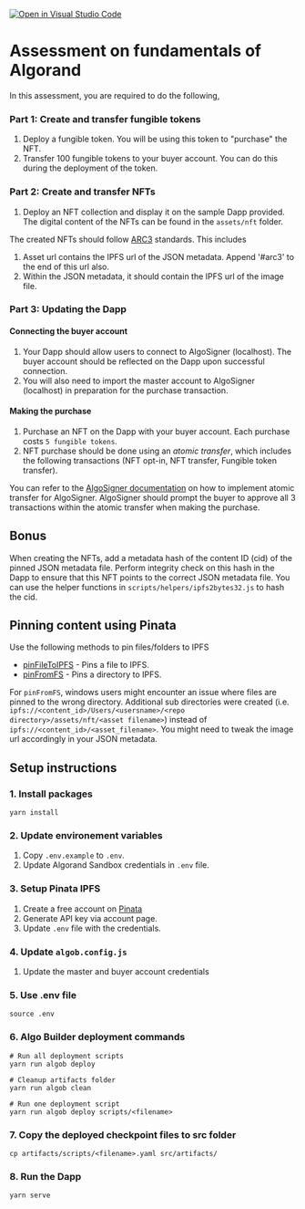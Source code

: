 [![Open in Visual Studio Code](https://classroom.github.com/assets/open-in-vscode-c66648af7eb3fe8bc4f294546bfd86ef473780cde1dea487d3c4ff354943c9ae.svg)](https://classroom.github.com/online_ide?assignment_repo_id=8112427&assignment_repo_type=AssignmentRepo)
# Assessment on fundamentals of Algorand

In this assessment, you are required to do the following, 

### Part 1: Create and transfer fungible tokens
1. Deploy a fungible token. You will be using this token to "purchase" the NFT.
2. Transfer 100 fungible tokens to your buyer account. You can do this during the deployment of the token.

### Part 2: Create and transfer NFTs
1. Deploy an NFT collection and display it on the sample Dapp provided. The digital content of the NFTs can be found in the `assets/nft` folder.

The created NFTs should follow [ARC3](https://github.com/algorandfoundation/ARCs/blob/main/ARCs/arc-0003.md) standards. This includes 

1. Asset url contains the IPFS url of the JSON metadata. Append '#arc3' to the end of this url also.
2. Within the JSON metadata, it should contain the IPFS url of the image file.

### Part 3: Updating the Dapp

#### Connecting the buyer account
1. Your Dapp should allow users to connect to AlgoSigner (localhost). The buyer account should be reflected on the Dapp upon successful connection. 
2. You will also need to import the master account to AlgoSigner (localhost) in preparation for the purchase transaction.

#### Making the purchase
1. Purchase an NFT on the Dapp with your buyer account. Each purchase costs `5 fungible tokens`.
2. NFT purchase should be done using an *atomic transfer*, which includes the following transactions (NFT opt-in, NFT transfer, Fungible token transfer).

You can refer to the [AlgoSigner documentation](https://github.com/PureStake/algosigner/blob/develop/docs/dApp-integration.md#algosignersigntxntxnobjects) on how to implement atomic transfer for AlgoSigner. AlgoSigner should prompt the buyer to approve all 3 transactions within the atomic transfer when making the purchase.

## Bonus
When creating the NFTs, add a metadata hash of the content ID (cid) of the pinned JSON metadata file. Perform integrity check on this hash in the Dapp to ensure that this NFT points to the correct JSON metadata file. You can use the helper functions in `scripts/helpers/ipfs2bytes32.js` to hash the cid.

## Pinning content using Pinata
Use the following methods to pin files/folders to IPFS

- [pinFileToIPFS](https://www.npmjs.com/package/@pinata/sdk#pinFileToIPFS) - Pins a file to IPFS.
- [pinFromFS](https://www.npmjs.com/package/@pinata/sdk#pinFromFS) - Pins a directory to IPFS. 

For `pinFromFS`, windows users might encounter an issue where files are pinned to the wrong directory. Additional sub directories were created (i.e. `ipfs://<content_id>/Users/<usersname>/<repo directory>/assets/nft/<asset filename>`) instead of `ipfs://<content_id>/<asset_filename>`. You might need to tweak the image url accordingly in your JSON metadata.

## Setup instructions

### 1. Install packages
```
yarn install
```

### 2. Update environement variables
1. Copy `.env.example` to `.env`.
2. Update Algorand Sandbox credentials in `.env` file.

### 3. Setup Pinata IPFS
1. Create a free account on [Pinata](https://www.pinata.cloud/)
2. Generate API key via account page.
3. Update `.env` file with the credentials.

### 4. Update `algob.config.js`
1. Update the master and buyer account credentials

### 5. Use .env file
```
source .env
```

### 6. Algo Builder deployment commands
```
# Run all deployment scripts
yarn run algob deploy

# Cleanup artifacts folder
yarn run algob clean

# Run one deployment script
yarn run algob deploy scripts/<filename>
```

### 7. Copy the deployed checkpoint files to src folder
```
cp artifacts/scripts/<filename>.yaml src/artifacts/
```

### 8. Run the Dapp
```
yarn serve
```
